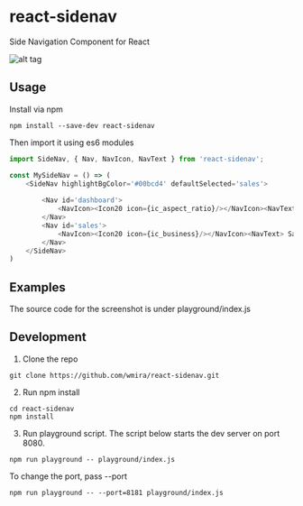 # react-sidenav

Side Navigation Component for React

![alt tag](https://raw.githubusercontent.com/wmira/react-sidenav/master/sidenav.png)

## Usage

Install via npm

```shell
npm install --save-dev react-sidenav
```

Then import it using es6 modules

```javascript
import SideNav, { Nav, NavIcon, NavText } from 'react-sidenav';

const MySideNav = () => (
    <SideNav highlightBgColor='#00bcd4' defaultSelected='sales'>
       
        <Nav id='dashboard'>
            <NavIcon><Icon20 icon={ic_aspect_ratio}/></NavIcon><NavText> Dashboard </NavText>
        </Nav>
        <Nav id='sales'>
            <NavIcon><Icon20 icon={ic_business}/></NavIcon><NavText> Sales </NavText>
        </Nav>
    </SideNav>
)

```

## Examples

The source code for the screenshot is under playground/index.js



## Development

1. Clone the repo
```shell
git clone https://github.com/wmira/react-sidenav.git
```

2. Run npm install
```shell
cd react-sidenav
npm install
```
3. Run playground script. The script below starts the dev server on port 8080.
```shell
npm run playground -- playground/index.js
```
To change the port, pass --port
```shell
npm run playground -- --port=8181 playground/index.js
```

